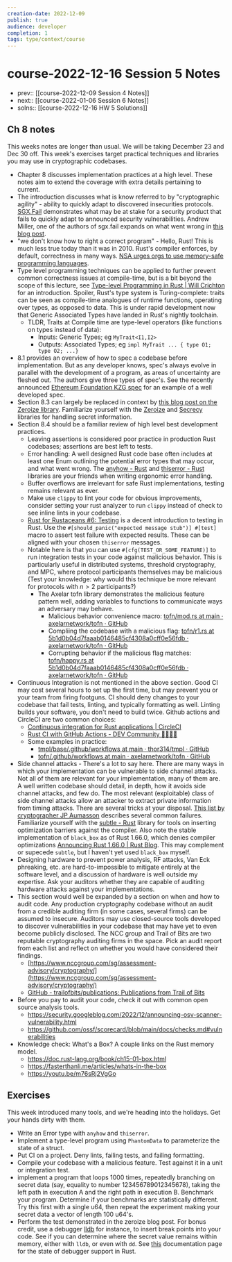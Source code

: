 ```yaml
---
creation-date: 2022-12-09
publish: true
audience: developer
completion: 1
tags: type/context/course
---
```

# course-2022-12-16 Session 5 Notes
- prev:: [[course-2022-12-09 Session 4 Notes]]
- next:: [[course-2022-01-06 Session 6 Notes]]
- solns:: [[course-2022-12-16 HW 5 Solutions]]

## Ch 8 notes
This weeks notes are longer than usual. We will be taking December 23 and Dec 30 off. This week's exercises target practical techniques and libraries you may use in cryptographic codebases.

- Chapter 8 discusses implementation practices at a high level. These notes aim to extend the coverage with extra details pertaining to current.
- The introduction discusses what is know referred to by "cryptographic agility" - ability to quickly adapt to discovered insecurities protocols. [SGX.Fail](http://sgx.fail/) demonstrates what may be at stake for a security product that fails to quickly adapt to announced security vulnerabilities. Andrew Miller, one of the authors of sgx.fail expands on what went wrong in [this blog post](https://medium.com/initc3org/tee-based-smart-contracts-and-sealing-pitfalls-eccd5d751329).
- "we don't know how to right a correct program" - Hello, Rust! This is much less true today than it was in 2010. Rust's compiler enforces, by default, correctness in many ways. [NSA urges orgs to use memory-safe programming languages](https://www.theregister.com/2022/11/11/nsa_urges_orgs_to_use/).
- Type level programming techniques can be applied to further prevent common correctness issues at compile-time, but is a bit beyond the scope of this lecture, see [Type-level Programming in Rust | Will Crichton](https://willcrichton.net/notes/type-level-programming/) for an introduction. Spoiler, Rust's type system is Turing-complete: traits can be seen as compile-time analogues of runtime functions, operating over types, as opposed to data. This is under rapid development now that Generic Associated Types have landed in Rust's nightly toolchain.
    -  TLDR, Traits at Compile time are type-level operators (like functions on types instead of data):
        - Inputs: Generic Types; eg `MyTrait<I1,I2>`
        - Outputs: Associated Types; eg `impl MyTrait ... { type O1; type O2; ...}`
- 8.1 provides an overview of how to spec a codebase before implementation. But as any developer knows, spec's always evolve in parallel with the development of a program, as areas of uncertainty are fleshed out. The authors give three types of spec's. See the recently announced [Ethereum Foundation KZG spec](https://github.com/ethereum/kzg-ceremony-specs/) for an example of a well developed spec.
- Section 8.3 can largely be replaced in context by [this blog post on the Zeroize library](https://benma.github.io/2020/10/16/rust-zeroize-move.html). Familiarize yourself with the [Zeroize](https://docs.rs/zeroize/latest/zeroize/index.html) and [Secrecy](https://docs.rs/secrecy/latest/secrecy/) libraries for handling secret information.
- Section 8.4 should be a familiar review of high level best development practices.
    - Leaving assertions is considered poor practice in production Rust codebases; assertions are best left to tests.
    - Error handling: A well designed Rust code base often includes at least one Enum outlining the potential error types that may occur, and what went wrong. The [anyhow - Rust](https://docs.rs/anyhow/latest/anyhow/)  and [thiserror - Rust](https://docs.rs/thiserror/1.0.37/thiserror/) libraries are your friends when writing ergonomic error handling.
    - Buffer overflows are irrelevant for safe Rust implementations, testing remains relevant as ever.
    - Make use `clippy` to lint your code for obvious improvements, consider setting your rust analyzer to run `clippy` instead of check to see inline lints in your codebase.
    - [Rust for Rustaceans #6: Testing](https://www.blog.khrynczenko.com/posts/post-2022-09-22-rust-testing/) is a decent introduction to testing in Rust. Use the `#[should_panic("expected message stub")] #[test]` macro to assert test failure with expected results. These can be aligned with your chosen `thiserror` messages.
    - Notable here is that you can use `#[cfg(TEST_OR_SOME_FEATURE)]` to run integration tests in your code against malicious behavior. This is particularly useful in distributed systems, threshold cryptography, and MPC, where protocol participants themselves may be malicious (Test your knowledge: why would this technique be more relevant for protocols with $n>2$ participants?)
        - The Axelar tofn library demonstrates the malicious feature pattern well, adding variables to functions to communicate ways an adversary may behave.
            - Malicious behavior convenience macro: [tofn/mod.rs at main · axelarnetwork/tofn · GitHub](https://github.com/axelarnetwork/tofn/blob/main/src/gg20/mod.rs)
            - Compliing the codebase with a malicious flag: [tofn/r1.rs at 5b1d0b04d7faaab0146485cf4308a0cff0e56fdb · axelarnetwork/tofn · GitHub](https://github.com/axelarnetwork/tofn/blob/5b1d0b04d7faaab0146485cf4308a0cff0e56fdb/src/gg20/sign/r1.rs#L37)
            - Corrupting behavior if the malicious flag matches:  [tofn/happy.rs at 5b1d0b04d7faaab0146485cf4308a0cff0e56fdb · axelarnetwork/tofn · GitHub](https://github.com/axelarnetwork/tofn/blob/5b1d0b04d7faaab0146485cf4308a0cff0e56fdb/src/gg20/sign/r3/happy.rs#L194)
- Continuous Integration is not mentioned in the above section. Good CI may cost several hours to set up the first time, but may prevent you or your team from firing footguns. CI should deny changes to your codebase that fail tests, linting, and typically formatting as well. Linting builds your software, you don't need to build twice. Github actions and CircleCI are two common choices:
    - [Continuous integration for Rust applications | CircleCI](https://circleci.com/blog/rust-ci/)
    - [Rust CI with GitHub Actions - DEV Community 👩‍💻👨‍💻](https://dev.to/bampeers/rust-ci-with-github-actions-1ne9)
    - Some examples in practice:
        - [tmpl/base/.github/workflows at main · thor314/tmpl · GitHub](https://github.com/thor314/tmpl/tree/main/base/.github/workflows)
        - [tofn/.github/workflows at main · axelarnetwork/tofn · GitHub](https://github.com/axelarnetwork/tofn/tree/main/.github/workflows)
- Side channel attacks - There's a lot to say here. There are many ways in which your implementation can be vulnerable to side channel attacks. Not all of them are relevant for your implementation, many of them are. A well written codebase should detail, in depth, how it avoids side channel attacks, and few do. The most relevant (exploitable) class of side channel attacks allow an attacker to extract private information from timing attacks. There are several tricks at your disposal. [This list by cryptographer JP Aumasson](https://github.com/veorq/cryptocoding) describes several common failures. Familiarize yourself with the [subtle - Rust](https://docs.rs/subtle/latest/subtle/) library for tools on inserting optimization barriers against the compiler. Also note the stable implementation of `black_box` as of Rust 1.66.0, which denies compiler optimizations [Announcing Rust 1.66.0 | Rust Blog](https://blog.rust-lang.org/2022/12/15/Rust-1.66.0.html). This may complement or supecede `subtle`, but I haven't yet used `black_box` myself.
- Designing hardware to prevent power analysis, RF attacks, Van Eck phreaking, etc. are hard-to-impossible to mitigate entirely at the software level, and a discussion of hardware is well outside my expertise. Ask your auditors whether they are capable of auditing hardware attacks against your implementations.
- This section would well be expanded by a section on when and how to audit code. Any production cryptography codebase without an audit from a credible auditing firm (in some cases, several firms) can be assumed to insecure. Auditors may use closed-source tools developed to discover vulnerabilities in your codebase that may have yet to even become publicly disclosed. The NCC group and Trail of Bits are two reputable cryptography auditing firms in the space. Pick an audit report from each list and reflect on whether you would have considered their findings.
    - [https://www.nccgroup.com/sg/assessment-advisory/cryptography/](https://www.nccgroup.com/sg/assessment-advisory/cryptography/)
    - [GitHub - trailofbits/publications: Publications from Trail of Bits](https://github.com/trailofbits/publications#security-reviews)
- Before you pay to audit your code, check it out with common open source analysis tools.
    - https://security.googleblog.com/2022/12/announcing-osv-scanner-vulnerability.html
    - https://github.com/ossf/scorecard/blob/main/docs/checks.md#vulnerabilities
- Knowledge check: What's a Box? A couple links on the Rust memory model.
    - https://doc.rust-lang.org/book/ch15-01-box.html
    - https://fasterthanli.me/articles/whats-in-the-box
    - https://youtu.be/m76sRj2VgGo

## Exercises
This week introduced many tools, and we're heading into the holidays. Get your hands dirty with them.
- Write an Error type with `anyhow` and `thiserror`.
- Implement a type-level program using `PhantomData` to parameterize the state of a struct.
- Put CI on a project. Deny lints, failing tests, and failing formatting.
- Compile your codebase with a malicious feature. Test against it in a unit or integration test.
- implement a program that loops 1000 times, repeatedly branching on secret data (say, equality to number 123456789012345678), taking the left path in execution A and the right path in execution B. Benchmark your program. Determine if your benchmarks are statistically different. Try this first with a single u64, then repeat the experiment making your secret data a vector of length 100 u64's.
- Perform the test demonstrated in the zeroize blog post. For bonus credit, use a debugger [lldb](https://marketplace.visualstudio.com/items?itemName=vadimcn.vscode-lldb) for instance, to insert break points into your code. See if you can determine where the secret value remains within memory, either with `lldb`, or even with `dd`. See [this](https://rustc-dev-guide.rust-lang.org/debugging-support-in-rustc.html) documentation page for the state of debugger support in Rust.
